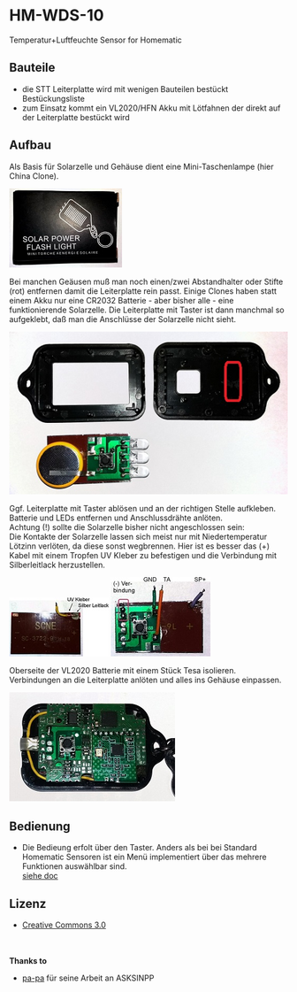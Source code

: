 # HM-WDS-10
Temperatur+Luftfeuchte Sensor for Homematic

## Bauteile
- die STT Leiterplatte wird mit wenigen Bauteilen bestückt  
  Bestückungsliste
- zum Einsatz kommt ein VL2020/HFN Akku mit Lötfahnen der direkt auf der Leiterplatte bestückt wird  

## Aufbau

Als Basis für Solarzelle und Gehäuse dient eine Mini-Taschenlampe (hier China Clone). 

![](case-clone-2-1.jpg)

Bei manchen Geäusen muß man noch einen/zwei Abstandhalter oder Stifte (rot) entfernen damit die Leiterplatte rein passt. Einige Clones haben statt einem Akku nur eine CR2032 Batterie - aber bisher alle - eine funktionierende Solarzelle. Die Leiterplatte mit Taster ist dann manchmal so aufgeklebt, daß man die Anschlüsse der Solarzelle nicht sieht.

![](case-clone-2-2.jpg)
 
Ggf. Leiterplatte mit Taster ablösen und an der richtigen Stelle aufkleben. Batterie und LEDs entfernen und Anschlussdrähte anlöten.  
Achtung (!) sollte die Solarzelle bisher nicht angeschlossen sein:  
Die Kontakte der Solarzelle lassen sich meist nur mit Niedertemperatur Lötzinn verlöten, da diese sonst wegbrennen. Hier ist es besser das (+) Kabel mit einem Tropfen UV Kleber zu befestigen und die Verbindung mit Silberleitlack herzustellen.

![](solarcell-kontact.jpg) ![](solarcell-wire.jpg)

Oberseite der VL2020 Batterie mit einem Stück Tesa isolieren. 
Verbindungen an die Leiterplatte anlöten und alles ins Gehäuse einpassen.

![](mounted.jpg)

## Bedienung
- Die Bedieung erfolt über den Taster. Anders als bei bei Standard Homematic Sensoren ist ein Menü implementiert über das mehrere Funktionen auswählbar sind.  
   [siehe doc](../source/doc/menu-states.jpg)


## Lizenz
- [Creative Commons 3.0](http://creativecommons.org/licenses/by-nc-sa/3.0/de/)  
  
<br><br>
**Thanks to**
+ [pa-pa](https://github.com/pa-pa) für seine Arbeit an ASKSINPP


